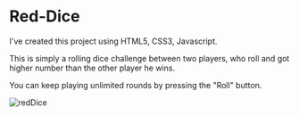 # Red-Dice
I've created this project using HTML5, CSS3, Javascript.

This is simply a rolling dice challenge between two players, who roll and got higher number than the other player he wins.

You can keep playing unlimited rounds by pressing the "Roll" button.

![redDice](https://user-images.githubusercontent.com/56269124/189534073-2982bb13-d3ba-4225-8669-bd52dd207c1c.png)
